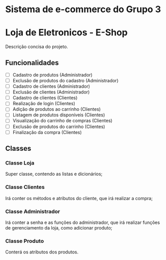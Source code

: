 # Sistema de e-commerce do Grupo 3

# Loja de Eletronicos - E-Shop

Descrição concisa do projeto.

## Funcionalidades

- [ ] Cadastro de produtos (Administrador)
- [ ] Exclusão de produtos do cadastro (Administrador)
- [ ] Cadastro de clientes (Administrador)
- [ ] Exclusão de clientes (Administrador)
- [ ] Cadastro de clientes (Clientes)
- [ ] Realização de login (Clientes)
- [ ] Adição de produtos ao carrinho (Clientes)
- [ ] Listagem de produtos disponíveis (Clientes)
- [ ] Visualização do carrinho de compras (Clientes)
- [ ] Exclusão de produtos do carrinho (Clientes)
- [ ] Finalização da compra (Clientes)

## Classes

### Classe Loja

Super classe, contendo as listas e dicionários;

### Classe Clientes

Irá conter os métodos e atributos do cliente, que irá realizar a compra;

### Classe Administrador

Irá conter a senha e as funções do administrador, que irá realizar funções de gerenciamento da loja, como adicionar produto;

### Classe Produto

Conterá os atributos dos produtos.
